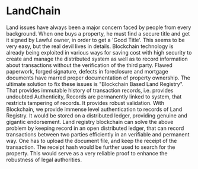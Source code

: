 # LandChain
Land issues have always been a major concern faced by people from every background. When one buys a property, he must find a secure title and get it signed by Lawful owner, in order to get a 'Good Title'. This seems to be very easy, but the real devil lives in details. Blockchain technology is already being exploited in various ways for saving cost with high security to create and manage the distributed system as well as to record information about transactions without the verification of the third party. Flawed paperwork, forged signature, defects in foreclosure and mortgage documents have marred proper documentation of property ownership. The ultimate solution to fix these issues is "Blockchain Based Land Registry". That provides immutable history of transaction records, i.e. provides undoubted Authenticity, Records are permanently linked to system, that restricts tampering of records. It provides robust validation. With Blockchain, we provide immense level authentication to records of Land Registry. It would be stored on a distributed ledger, providing genuine and gigantic endorsement. Land registry blockchain can solve the above problem by keeping record in an open distributed ledger, that can record transactions between two parties efficiently in an verifiable and permanent way. One has to upload the document file, and keep the receipt of the transaction. The receipt hash would be further used to search for the property. This would serve as a very reliable proof to enhance the robustness of legal authorities.
